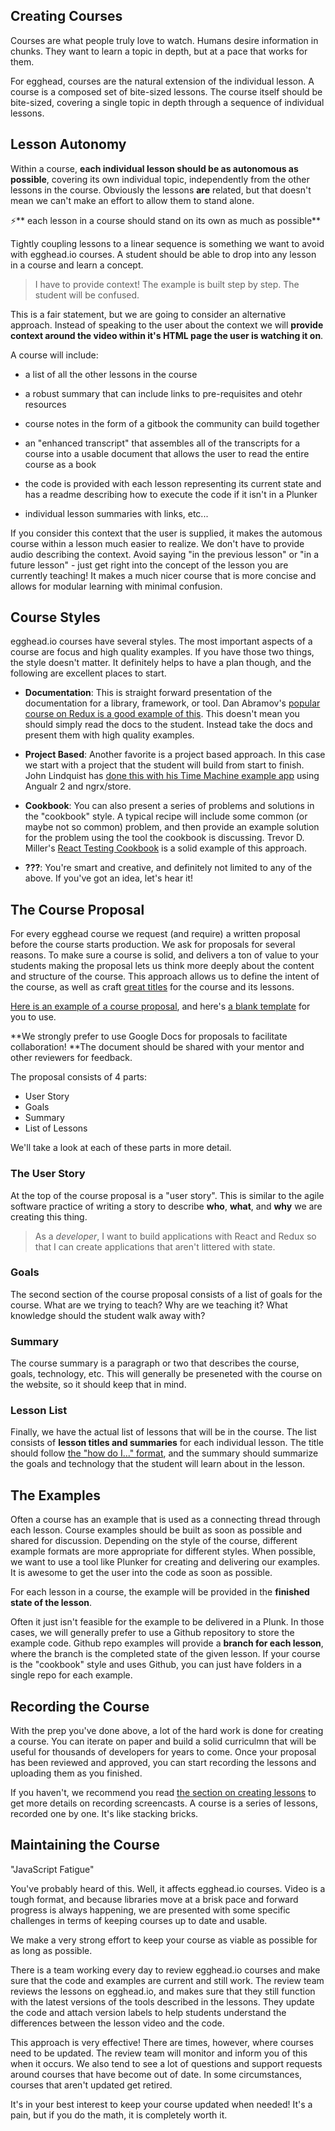 ## Creating Courses

Courses are what people truly love to watch. Humans desire information in chunks. They want to learn a topic in depth, but at a pace that works for them.

For egghead, courses are the natural extension of the individual lesson. A course is a composed set of bite-sized lessons. The course itself should be bite-sized, covering a single topic in depth through a sequence of individual lessons.

## Lesson Autonomy

Within a course, **each individual lesson should be as autonomous as possible**, covering its own individual topic, independently from the other lessons in the course. Obviously the lessons **are** related, but that doesn't mean we can't make an effort to allow them to stand alone.

:zap:** each lesson in a course should stand on its own as much as possible**

Tightly coupling lessons to a linear sequence is something we want to avoid with egghead.io courses. A student should be able to drop into any lesson in a course and learn a concept.

> I have to provide context! The example is built step by step. The student will be confused.

This is a fair statement, but we are going to consider an alternative approach. Instead of speaking to the user about the context we will **provide context around the video within it's HTML page the user is watching it on**.

A course will include:

* a list of all the other lessons in the course

* a robust summary that can include links to pre-requisites and otehr resources

* course notes in the form of a gitbook the community can build together

* an "enhanced transcript" that assembles all of the transcripts for a course into a usable document that allows the user to read the entire course as a book
* the code is provided with each lesson representing its current state and has a readme describing how to execute the code if it isn't in a Plunker
* individual lesson summaries with links, etc...

If you consider this context that the user is supplied, it makes the automous course within a lesson much easier to realize. We don't have to provide audio describing the context. Avoid saying "in the previous lesson" or "in a future lesson" - just get right into the concept of the lesson you are currently teaching! It makes a much nicer course that is more concise and allows for modular learning with minimal confusion.

## Course Styles

egghead.io courses have several styles. The most important aspects of a course are focus and high quality examples. If you have those two things, the style doesn't matter. It definitely helps to have a plan though, and the following are excellent places to start.

* **Documentation**: This is straight forward presentation of the documentation for a library, framework, or tool. Dan Abramov's [popular course on Redux is a good example of this](https://egghead.io/courses/getting-started-with-redux). This doesn't mean you should simply read the docs to the student. Instead take the docs and present them with high quality examples.

* **Project Based**: Another favorite is a project based approach. In this case we start with a project that the student will build from start to finish. John Lindquist has [done this with his Time Machine example app](https://egghead.io/courses/building-a-time-machine-with-angular-2-and-rxjs) using Angualr 2 and ngrx\/store.

* **Cookbook**: You can also present a series of problems and solutions in the "cookbook" style. A typical recipe will include some common \(or maybe not so common\) problem, and then provide an example solution for the problem using the tool the cookbook is discussing. Trevor D. Miller's [React Testing Cookbook](https://egghead.io/courses/react-testing-cookbook) is a solid example of this approach.

* **???**: You're smart and creative, and definitely not limited to any of the above. If you've got an idea, let's hear it!



## The Course Proposal

For every egghead course we request \(and require\) a written proposal before the course starts production. We ask for proposals for several reasons. To make sure a course is solid, and delivers a ton of value to your students making the proposal lets us think more deeply about the content and structure of the course. This approach allows us to define the intent of the course, as well as craft [great titles](/02-creating-lessons/ideas.md) for the course and its lessons.

[Here is an example of a course proposal](https://docs.google.com/document/d/1goXtI_zmSfXTgaimrxIss356DoedPRt5MMAySs1f-bE/edit), and here's [a blank template](https://docs.google.com/document/d/1x5_UehD9mM2jeCtlqEZFy3epDLLmbgBBGCow5fDRNCc/edit#) for you to use.

**We strongly prefer to use Google Docs for proposals to facilitate collaboration! **The document should be shared with your mentor and other reviewers for feedback.

The proposal consists of 4 parts:

* User Story
* Goals
* Summary
* List of Lessons

We'll take a look at each of these parts in more detail.

### The User Story

At the top of the course proposal is a "user story". This is similar to the agile software practice of writing a story to describe **who**, **what**, and **why** we are creating this thing.

> As a _developer_, I want to build applications with React and Redux so that I can create applications that aren't littered with state.

### Goals

The second section of the course proposal consists of a list of goals for the course. What are we trying to teach? Why are we teaching it? What knowledge should the student walk away with?

### Summary

The course summary is a paragraph or two that describes the course, goals, technology, etc. This will generally be preseneted with the course on the website, so it should keep that in mind.

### Lesson List

Finally, we have the actual list of lessons that will be in the course. The list consists of **lesson titles and summaries** for each individual lesson. The title should follow [the "how do I..." format](/how-do-i), and the summary should summarize the goals and technology that the student will learn about in the lesson.

## The Examples

Often a course has an example that is used as a connecting thread through each lesson. Course examples should be built as soon as possible and shared for discussion. Depending on the style of the course, different example formats are more appropriate for different styles. When possible, we want to use a tool like Plunker for creating and delivering our examples. It is awesome to get the user into the code as soon as possible.

For each lesson in a course, the example will be provided in the **finished state of the lesson**.

Often it just isn't feasible for the example to be delivered in a Plunk. In those cases, we will generally prefer to use a Github repository to store the example code. Github repo examples will provide a **branch for each lesson**, where the branch is the completed state of the given lesson. If your course is the "cookbook" style and uses Github, you can just have folders in a single repo for each example.

## Recording the Course

With the prep you've done above, a lot of the hard work is done for creating a course. You can iterate on paper and build a solid curriculmn that will be useful for thousands of developers for years to come. Once your proposal has been reviewed and approved, you can start recording the lessons and uploading them as you finished.

If you haven't, we recommend you read [the section on creating lessons](/02-creating-lessons/create-lessons.md) to get more details on recording screencasts. A course is a series of lessons, recorded one by one. It's like stacking bricks.

## Maintaining the Course

"JavaScript Fatigue"

You've probably heard of this. Well, it affects egghead.io courses. Video is a tough format, and because libraries move at a brisk pace and forward progress is always happening, we are presented with some specific challenges in terms of keeping courses up to date and usable.

We make a very strong effort to keep your course as viable as possible for as long as possible.

There is a team working every day to review egghead.io courses and make sure that the code and examples are current and still work. The review team reviews the lessons on egghead.io, and makes sure that they still function with the latest versions of the tools described in the lessons. They update the code and attach version labels to help students understand the differences between the lesson video and the code.

This approach is very effective! There are times, however, where courses need to be updated. The review team will monitor and inform you of this when it occurs. We also tend to see a lot of questions and support requests around courses that have become out of date. In some circumstances, courses that aren't updated get retired.

It's in your best interest to keep your course updated when needed! It's a pain, but if you do the math, it is completely worth it.

